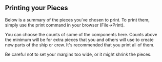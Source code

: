 ## Printing your Pieces

Below is a summary of the pieces you've chosen to print. To print them, simply use the print command in your browser (File->Print).

You can choose the counts of some of the components here. Counts above the minimum will be for extra pieces that you and others will use to create new parts of the ship or crew. It's recommended that you print all of them.

Be careful not to set your margins too wide, or it might shrink the pieces.
